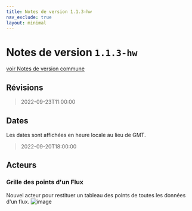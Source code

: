 ```yaml
---
title: Notes de version 1.1.3-hw
nav_exclude: true
layout: minimal
---
```


# Notes de version `1.1.3-hw`

[voir Notes de version commune](https://witsa.github.io/synapps/synapps-studio-releases/notes/1.1.3)

## Révisions

> 2022-09-23T11:00:00

## Dates

Les dates sont affichées en heure locale au lieu de GMT.

> 2022-09-20T18:00:00

## Acteurs

### Grille des points d'un Flux

Nouvel acteur pour restituer un tableau des points de toutes les données d'un flux.
![image](https://user-images.githubusercontent.com/9974702/191467495-22f7e959-fa92-4d3a-9b3e-d64bd73df85b.png)
